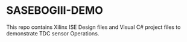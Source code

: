 # SASEBOGIII-DEMO

This repo contains Xilinx ISE Design files and Visual C# project files to demonstrate TDC sensor Operations. 

